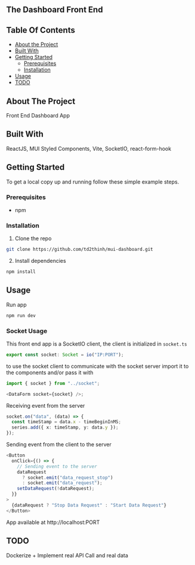 ## The Dashboard Front End

## Table Of Contents

- [About the Project](#about-the-project)
- [Built With](#built-with)
- [Getting Started](#getting-started)
  - [Prerequisites](#prerequisites)
  - [Installation](#installation)
- [Usage](#usage)
- [TODO](#todo)

## About The Project

Front End Dashboard App

## Built With

ReactJS, MUI Styled Components, Vite, SocketIO, react-form-hook

## Getting Started

To get a local copy up and running follow these simple example steps.

### Prerequisites

- npm

### Installation

1. Clone the repo

```sh
git clone https://github.com/td2thinh/mui-dashboard.git
```

2. Install dependencies

```sh
npm install
```


## Usage

Run app

```sh
npm run dev
```


### Socket Usage

This front end app is a SocketIO client, the client is initialized in `socket.ts`

```ts
export const socket: Socket = io("IP:PORT");
```

to use the socket client to communicate with the socket server import it to the components and/or pass it with

```ts
import { socket } from "../socket";

<DataForm socket={socket} />;
```

Receiving event from the server

```ts
socket.on("data", (data) => {
  const timeStamp = data.x - timeBeginInMS;
  series.add({ x: timeStamp, y: data.y });
});
```

Sending event from the client to the server

```ts
<Button
  onClick={() => {
    // Sending event to the server
    dataRequest
      ? socket.emit("data_request_stop")
      : socket.emit("data_request");
    setDataRequest(!dataRequest);
  }}
>
  {dataRequest ? "Stop Data Request" : "Start Data Request"}
</Button>
```

App available at http://localhost:PORT

## TODO

Dockerize + Implement real API Call and real data
